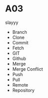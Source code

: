 # A03
<body>
  <p> slayyy </p>
  </body>
  
  <body>
  <ul>
  <li> Branch </li>
  <li> Clone</li>
  <li> Commit </li>
  <li> Fetch </li>
  <li> GIT </li>
  <li> Github </li>
  <li> Merge </li>
  <li> Merge Conflict </li>
  <li>Push </li>
  <li>Pull</li>
  <li> Remote</li>
  <li> Repository</li>
  </ul>
  </body>
